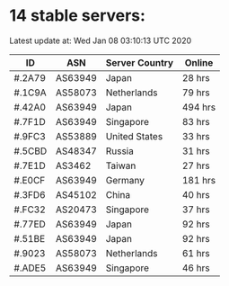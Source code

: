 # 14 stable servers:

Latest update at: Wed Jan 08 03:10:13 UTC 2020

| ID | ASN | Server Country | Online |
| -- | --- | -------------- | ------ |
| #.2A79 | AS63949 | Japan | 28 hrs |
| #.1C9A | AS58073 | Netherlands | 79 hrs |
| #.42A0 | AS63949 | Japan | 494 hrs |
| #.7F1D | AS63949 | Singapore | 83 hrs |
| #.9FC3 | AS53889 | United States | 33 hrs |
| #.5CBD | AS48347 | Russia | 31 hrs |
| #.7E1D | AS3462 | Taiwan | 27 hrs |
| #.E0CF | AS63949 | Germany | 181 hrs |
| #.3FD6 | AS45102 | China | 40 hrs |
| #.FC32 | AS20473 | Singapore | 37 hrs |
| #.77ED | AS63949 | Japan | 92 hrs |
| #.51BE | AS63949 | Japan | 92 hrs |
| #.9023 | AS58073 | Netherlands | 61 hrs |
| #.ADE5 | AS63949 | Singapore | 46 hrs |

